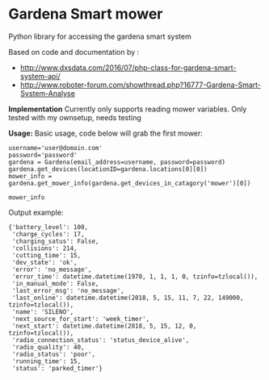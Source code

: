 # Gardena Smart mower
Python library for accessing the gardena smart system

Based on code and documentation by :
 - http://www.dxsdata.com/2016/07/php-class-for-gardena-smart-system-api/
 - http://www.roboter-forum.com/showthread.php?16777-Gardena-Smart-System-Analyse

**Implementation**
Currently only supports reading mower variables.
Only tested with my ownsetup, needs testing

**Usage:**
Basic usage, code below will grab the first mower:

    username='user@domain.com'
    password='password'
    gardena = Gardena(email_address=username, password=password)
    gardena.get_devices(locationID=gardena.locations[0][0])
    mower_info = gardena.get_mower_info(gardena.get_devices_in_catagory('mower')[0])
    
    mower_info
Output example:

    {'battery_level': 100,
     'charge_cycles': 17,
     'charging_satus': False,
     'collisions': 214,
     'cutting_time': 15,
     'dev_state': 'ok',
     'error': 'no_message',
     'error_time': datetime.datetime(1970, 1, 1, 1, 0, tzinfo=tzlocal()),
     'in_manual_mode': False,
     'last_error_msg': 'no_message',
     'last_online': datetime.datetime(2018, 5, 15, 11, 7, 22, 149000, tzinfo=tzlocal()),
     'name': 'SILENO',
     'next_source_for_start': 'week_timer',
     'next_start': datetime.datetime(2018, 5, 15, 12, 0, tzinfo=tzlocal()),
     'radio_connection_status': 'status_device_alive',
     'radio_quality': 40,
     'radio_status': 'poor',
     'running_time': 15,
     'status': 'parked_timer'}

